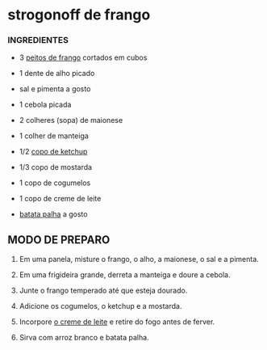 # strogonoff de frango

### INGREDIENTES

* 3 [peitos de frango](https://www.tudogostoso.com.br/receita/10254-fricasse-de-frango.html) cortados em cubos

* 1 dente de alho picado

* sal e pimenta a gosto

* 1 cebola picada

* 2 colheres (sopa) de maionese

* 1 colher de manteiga

* 1/2 [copo de ketchup](https://blog.tudogostoso.com.br/cardapios/ketchup-caseiro/)

* 1/3 copo de mostarda

* 1 copo de cogumelos

* 1 copo de creme de leite

* [batata palha](https://blog.tudogostoso.com.br/cardapios/receitas-faceis/receitas-com-batata-palha/) a gosto



MODO DE PREPARO
---------------

1. Em uma panela, misture o frango, o alho, a maionese, o sal e a pimenta.

2. Em uma frigideira grande, derreta a manteiga e doure a cebola.

3. Junte o frango temperado até que esteja dourado.

4. Adicione os cogumelos, o ketchup e a mostarda.

5. Incorpore [o creme de leite](https://blog.tudogostoso.com.br/dicas-de-cozinha/creme-de-leite-fresco-caseiro-de-caixinha-e-mais/) e retire do fogo antes de ferver.

6. Sirva com arroz branco e batata palha. 
